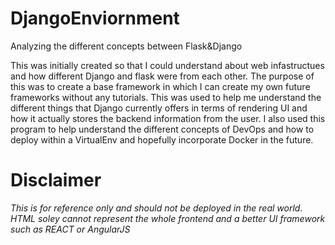 # DjangoEnviornment
 Analyzing the different concepts between Flask&Django

This was initially created so that I could understand about web infastructues and how different Django and flask were from each other.
The purpose of this was to create a base framework in which I can create my own future frameworks without any tutorials. This was used to help me understand the different things that Django currently offers in terms of rendering UI and how it actually stores the backend information from the user. 
I also used this program to help understand the different concepts of DevOps and how to deploy within a VirtualEnv and hopefully incorporate Docker in the future.

# Disclaimer
*This is for reference only and should not be deployed in the real world. HTML soley cannot represent the whole frontend and a better UI framework such as REACT or AngularJS*
